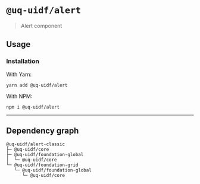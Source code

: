 # `@uq-uidf/alert`

> Alert component

## Usage

### Installation

With Yarn:
```shell
yarn add @uq-uidf/alert
```

With NPM:
```shell
npm i @uq-uidf/alert
```

---

## Dependency graph

```shell
@uq-uidf/alert-classic
├─ @uq-uidf/core
├─ @uq-uidf/foundation-global
│  └─ @uq-uidf/core
└─ @uq-uidf/foundation-grid
   └─ @uq-uidf/foundation-global
      └─ @uq-uidf/core
```
